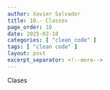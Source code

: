 ```yaml
---
author: Xavier Salvador
title: 10.- Classes
page_order: 10
date: 2025-02-18
categories: [ "clean_code" ]
tags: [ "clean code" ]
layout: post
excerpt_separator: <!--more-->
---
```

Clases